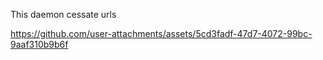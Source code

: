 This daemon cessate urls


https://github.com/user-attachments/assets/5cd3fadf-47d7-4072-99bc-9aaf310b9b6f

